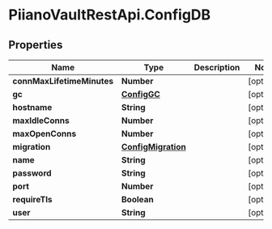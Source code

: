 # PiianoVaultRestApi.ConfigDB

## Properties

Name | Type | Description | Notes
------------ | ------------- | ------------- | -------------
**connMaxLifetimeMinutes** | **Number** |  | [optional] 
**gc** | [**ConfigGC**](ConfigGC.md) |  | [optional] 
**hostname** | **String** |  | [optional] 
**maxIdleConns** | **Number** |  | [optional] 
**maxOpenConns** | **Number** |  | [optional] 
**migration** | [**ConfigMigration**](ConfigMigration.md) |  | [optional] 
**name** | **String** |  | [optional] 
**password** | **String** |  | [optional] 
**port** | **Number** |  | [optional] 
**requireTls** | **Boolean** |  | [optional] 
**user** | **String** |  | [optional] 


